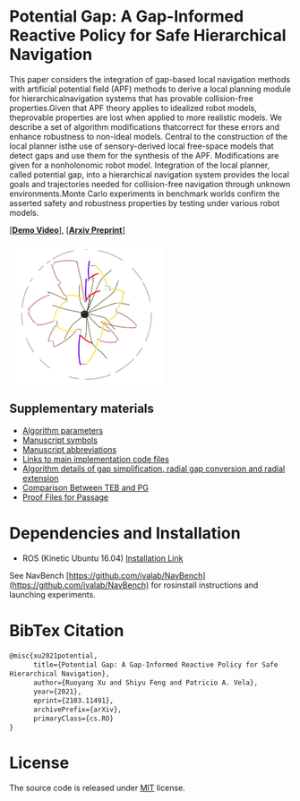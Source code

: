# Potential Gap: A Gap-Informed Reactive Policy for Safe Hierarchical Navigation
This paper considers the integration of gap-based local navigation methods with artificial potential field (APF) methods to derive a local planning module for hierarchicalnavigation systems that has provable collision-free properties.Given that APF theory applies to idealized robot models, theprovable properties are lost when applied to more realistic models. We describe a set of algorithm modifications thatcorrect for these errors and enhance robustness to non-ideal models. Central to the construction of the local planner isthe use of sensory-derived local free-space models that detect gaps and use them for the synthesis of the APF. Modifications are given for a nonholonomic robot model. Integration of the local planner, called potential gap, into a hierarchical navigation system provides the local goals and trajectories needed for collision-free navigation through unknown environments.Monte Carlo experiments in benchmark worlds confirm the asserted safety and robustness properties by testing under various robot models.

[[**Demo Video**]](https://youtu.be/Im2aZdTpZHY), [[**Arxiv Preprint**]](https://arxiv.org/abs/2103.11491)

<img src="https://github.com/ivaROS/PotentialGap/blob/main/assets/coverImg.png" width = 55% height = 55%/>

## Supplementary materials

- [Algorithm parameters](https://github.com/ivaROS/PotentialGap/blob/main/SuppMat/parameters.md)
- [Manuscript symbols](https://github.com/ivaROS/PotentialGap/blob/main/SuppMat/symbols.md)
- [Manuscript abbreviations](https://github.com/ivaROS/PotentialGap/blob/main/SuppMat/abbreviations.md)
- [Links to main implementation code files](https://github.com/ivaROS/PotentialGap/blob/main/SuppMat/links_to_algorithm_sections.md)
- [Algorithm details of gap simplification, radial gap conversion and radial extension](https://github.com/ivaROS/PotentialGap/blob/main/SuppMat/gapMerging.pdf)
- [Comparison Between TEB and PG](https://github.com/ivaROS/PotentialGap/blob/main/SuppMat/compTable.pdf)
- [Proof Files for Passage](https://github.com/ivaROS/PotentialGap/blob/main/SuppMat/theorem.pdf)

# Dependencies and Installation

- ROS (Kinetic Ubuntu 16.04) [Installation Link](http://wiki.ros.org/kinetic/Installation/Ubuntu)

See NavBench [https://github.com/ivalab/NavBench](https://github.com/ivalab/NavBench) for rosinstall instructions and launching experiments. 

<!-- - We are trying to release related dependencies as soon as possible. Please stay tuned -->

# BibTex Citation
```
@misc{xu2021potential,
      title={Potential Gap: A Gap-Informed Reactive Policy for Safe Hierarchical Navigation}, 
      author={Ruoyang Xu and Shiyu Feng and Patricio A. Vela},
      year={2021},
      eprint={2103.11491},
      archivePrefix={arXiv},
      primaryClass={cs.RO}
}
```

# License
The source code is released under [MIT](https://opensource.org/licenses/MIT) license. 

